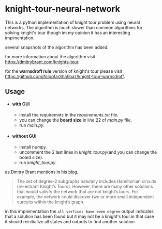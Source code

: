 # knight-tour-neural-network
This is a python implementation of knight tour problem using neural networks. The algorithm is much slower than common algorithms for solving knight's tour though im my opinion it has an interesting implmentation.

several snapshots of the algorithm has been added.

for more information about the algorithm visit https://dmitrybrant.com/knights-tour.

for the **warnsdroff rule** version of knight's tour please visit https://github.com/NiloofarShahbaz/knight-tour-warnsdroff.

## Usage
- #### with GUI
    - install the requiremnts in the *requirements.txt* file.
    - you can change the **board size** in line 22 of *main.py* file.
    - run *main.py*.
- #### without GUI
    - install numpy.
    - uncomment the 2 last lines in *knight_tour.py*(and you can change the board size).
    - run *knight_tour.py*.
    
as Dmitry Brant mentions in his [blog](https://dmitrybrant.com/knights-tour).
> The set of degree-2 subgraphs naturally includes Hamiltonian circuits (re-entrant Knight’s Tours). However, there are many other solutions that would satisfy the network that are not knight’s tours. For example, the network could discover two or more small independent curcuits within the knight’s graph.

in this implementation the `all vertices have even degree` output indicates that a solution has been found but it may not be a knight's tour.in that case it should reinitialize all states and outputs to find another solution.

